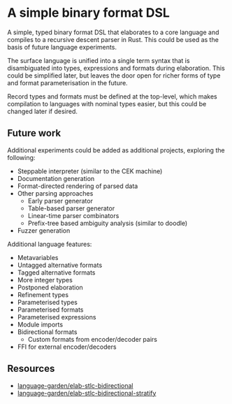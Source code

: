 # A simple binary format DSL

A simple, typed binary format DSL that elaborates to a core language and
compiles to a recursive descent parser in Rust. This could be used as the basis
of future language experiments.

The surface language is unified into a single term syntax that is disambiguated
into types, expressions and formats during elaboration. This could be simplified
later, but leaves the door open for richer forms of type and format
parameterisation in the future.

Record types and formats must be defined at the top-level, which makes
compilation to languages with nominal types easier, but this could be changed
later if desired.

## Future work

Additional experiments could be added as additional projects, exploring the following:

- Steppable interpreter (similar to the CEK machine)
- Documentation generation
- Format-directed rendering of parsed data
- Other parsing approaches
  - Early parser generator
  - Table-based parser generator
  - Linear-time parser combinators
  - Prefix-tree based ambiguity analysis (similar to doodle)
- Fuzzer generation

Additional language features:

- Metavariables
- Untagged alternative formats
- Tagged alternative formats
- More integer types
- Postponed elaboration
- Refinement types
- Parameterised types
- Parameterised formats
- Parameterised expressions
- Module imports
- Bidirectional formats
  - Custom formats from encoder/decoder pairs
- FFI for external encoder/decoders

## Resources

- [language-garden/elab-stlc-bidirectional](https://github.com/brendanzab/language-garden/tree/main/elab-stlc-bidirectional)
- [language-garden/elab-stlc-bidirectional-stratify](https://github.com/brendanzab/language-garden/tree/main/elab-stlc-bidirectional-stratify)
